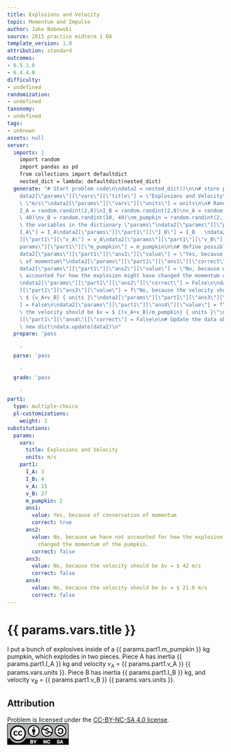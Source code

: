 ```yaml
---
title: Explosions and Velocity
topic: Momentum and Impulse
author: Jake Bobowski
source: 2015 practice midterm 1 Q4
template_version: 1.0
attribution: standard
outcomes:
- 6.5.1.6
- 6.4.4.0
difficulty:
- undefined
randomization:
- undefined
taxonomy:
- undefined
tags:
- unknown
assets: null
server:
  imports: |
    import random
    import pandas as pd
    from collections import defaultdict
    nested_dict = lambda: defaultdict(nested_dict)
  generate: "# Start problem code\n\ndata2 = nested_dict()\n\n# store phrases etc\n\
    data2[\"params\"][\"vars\"][\"title\"] = \"Explosions and Velocity\"\nunits =\
    \ \"m/s\"\ndata2[\"params\"][\"vars\"][\"units\"] = units\n\n# Randomize Variables\n\
    I_A = random.randint(2,8)\nI_B = random.randint(2,8)\nv_A = random.randint(10,\
    \ 40)\nv_B = random.randint(10, 40)\nm_pumpkin = random.randint(2, 10)\n\n# store\
    \ the variables in the dictionary \"params\"\ndata2[\"params\"][\"part1\"][\"\
    I_A\"] = I_A\ndata2[\"params\"][\"part1\"][\"I_B\"] = I_B   \ndata2[\"params\"\
    ][\"part1\"][\"v_A\"] = v_A\ndata2[\"params\"][\"part1\"][\"v_B\"] = v_B\ndata2[\"\
    params\"][\"part1\"][\"m_pumpkin\"] = m_pumpkin\n\n# define possible answers\n\
    data2[\"params\"][\"part1\"][\"ans1\"][\"value\"] = \"Yes, because of conservation\
    \ of momentum\"\ndata2[\"params\"][\"part1\"][\"ans1\"][\"correct\"] = True\n\n\
    data2[\"params\"][\"part1\"][\"ans2\"][\"value\"] = \"No, because we have not\
    \ accounted for how the explosion might have changed the momentum of the pumpkin.\"\
    \ndata2[\"params\"][\"part1\"][\"ans2\"][\"correct\"] = False\n\ndata2[\"params\"\
    ][\"part1\"][\"ans3\"][\"value\"] = f\"No, because the velocity should be $v =\
    \ $ {v_A+v_B} { units }\"\ndata2[\"params\"][\"part1\"][\"ans3\"][\"correct\"\
    ] = False\n\ndata2[\"params\"][\"part1\"][\"ans4\"][\"value\"] = f\"No, because\
    \ the velocity should be $v = $ {(v_A+v_B)/m_pumpkin} { units }\"\ndata2[\"params\"\
    ][\"part1\"][\"ans4\"][\"correct\"] = False\n\n# Update the data object with a\
    \ new dict\ndata.update(data2)\n"
  prepare: 'pass

    '
  parse: 'pass

    '
  grade: 'pass

    '
part1:
  type: multiple-choice
  pl-customizations:
    weight: 1
substitutions:
  params:
    vars:
      title: Explosions and Velocity
      units: m/s
    part1:
      I_A: 3
      I_B: 4
      v_A: 15
      v_B: 27
      m_pumpkin: 2
      ans1:
        value: Yes, because of conservation of momentum
        correct: true
      ans2:
        value: No, because we have not accounted for how the explosion might have
          changed the momentum of the pumpkin.
        correct: false
      ans3:
        value: No, because the velocity should be $v = $ 42 m/s
        correct: false
      ans4:
        value: No, because the velocity should be $v = $ 21.0 m/s
        correct: false
---
```

# {{ params.vars.title }}
I put a bunch of explosives inside of a {{ params.part1.m_pumpkin }} kg pumpkin, which explodes in two pieces.
Piece A has inertia {{ params.part1.I_A }} kg and velocity $v_A$ = {{ params.part1.v_A }} {{ params.vars.units }}.
Piece B has inertia {{ params.part1.I_B }} kg, and velocity $v_B$ = {{ params.part1.v_B }} {{ params.vars.units }}.

## Attribution

Problem is licensed under the [CC-BY-NC-SA 4.0 license](https://creativecommons.org/licenses/by-nc-sa/4.0/).
![The Creative Commons 4.0 license requiring attribution-BY, non-commercial-NC, and share-alike-SA license.](https://raw.githubusercontent.com/firasm/bits/master/by-nc-sa.png)